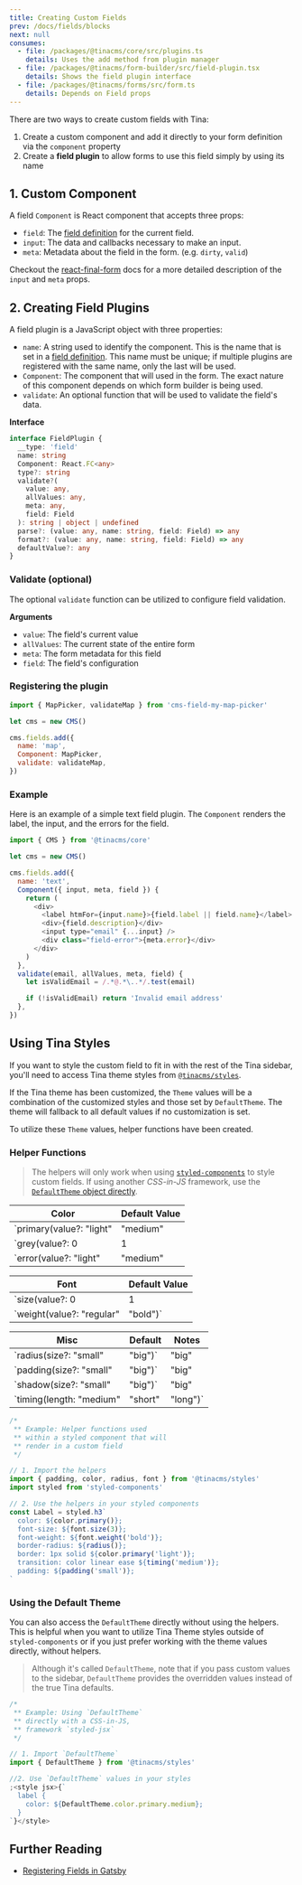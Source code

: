 ```yaml
---
title: Creating Custom Fields
prev: /docs/fields/blocks
next: null
consumes:
  - file: /packages/@tinacms/core/src/plugins.ts
    details: Uses the add method from plugin manager
  - file: /packages/@tinacms/form-builder/src/field-plugin.tsx
    details: Shows the field plugin interface
  - file: /packages/@tinacms/forms/src/form.ts
    details: Depends on Field props
---
```


There are two ways to create custom fields with Tina:

1. Create a custom component and add it directly to your form definition via the `component` property
2. Create a **field plugin** to allow forms to use this field simply by using its name

## 1. Custom Component

A field `Component` is React component that accepts three props:

- `field`: The [field definition](https://tinacms.org/docs/fields) for the current field.
- `input`: The data and callbacks necessary to make an input.
- `meta`: Metadata about the field in the form. (e.g. `dirty`, `valid`)

Checkout the [react-final-form](https://github.com/final-form/react-final-form#fieldrenderprops) docs for a more detailed description of the `input` and `meta` props.

## 2. Creating Field Plugins

A field plugin is a JavaScript object with three properties:

- `name`: A string used to identify the component. This is the name that is set in a [field definition](https://tinacms.org/docs/fields). This name must be unique; if multiple plugins are registered with the same name, only the last will be used.
- `Component`: The component that will used in the form. The exact nature of this component depends on which form builder is being used.
- `validate`: An optional function that will be used to validate the field's data.

**Interface**

```typescript
interface FieldPlugin {
  __type: 'field'
  name: string
  Component: React.FC<any>
  type?: string
  validate?(
    value: any,
    allValues: any,
    meta: any,
    field: Field
  ): string | object | undefined
  parse?: (value: any, name: string, field: Field) => any
  format?: (value: any, name: string, field: Field) => any
  defaultValue?: any
}
```

### Validate (optional)

The optional `validate` function can be utilized to configure field validation.

**Arguments**

- `value`: The field's current value
- `allValues`: The current state of the entire form
- `meta`: The form metadata for this field
- `field`: The field's configuration

### Registering the plugin

```javascript
import { MapPicker, validateMap } from 'cms-field-my-map-picker'

let cms = new CMS()

cms.fields.add({
  name: 'map',
  Component: MapPicker,
  validate: validateMap,
})
```

### Example

Here is an example of a simple text field plugin. The `Component` renders the label, the input, and the errors for the field.

```javascript
import { CMS } from '@tinacms/core'

let cms = new CMS()

cms.fields.add({
  name: 'text',
  Component({ input, meta, field }) {
    return (
      <div>
        <label htmFor={input.name}>{field.label || field.name}</label>
        <div>{field.description}</div>
        <input type="email" {...input} />
        <div class="field-error">{meta.error}</div>
      </div>
    )
  },
  validate(email, allValues, meta, field) {
    let isValidEmail = /.*@.*\..*/.test(email)

    if (!isValidEmail) return 'Invalid email address'
  },
})
```

## Using Tina Styles

If you want to style the custom field to fit in with the rest of the Tina sidebar, you'll need to access Tina theme styles from [`@tinacms/styles`](https://github.com/tinacms/tinacms/blob/master/packages/%40tinacms/styles/src/Styles.tsx).

If the Tina theme has been customized, the `Theme` values will be a combination of the customized styles and those set by `DefaultTheme`. The theme will fallback to all default values if no customization is set.

To utilize these `Theme` values, helper functions have been created.

### Helper Functions

> The helpers will only work when using [`styled-components`](https://styled-components.com/) to style custom fields. If using another _CSS-in-JS_ framework, use the [`DefaultTheme` object directly](https://tinacms.org/docs/fields/custom-fields#using-the-default-theme).

| Color                                                 | Default Value |
| ----------------------------------------------------- | ------------- |
| `primary(value?: "light" | "medium" | "dark")`        | "medium"      |
| `grey(value?: 0 | 1 | 2 | 3 | 4 | 5 | 6 | 7 | 8 | 9)` | 0             |
| `error(value?: "light" | "medium" | "dark")`          | "medium"      |

| Font                                      | Default Value |
| ----------------------------------------- | ------------- |
| `size(value?: 0 | 1 | 2 | 3 | 4 | 5 | 6)` | 0             |
| `weight(value?: "regular" | "bold")`      | "regular"     |

| Misc                                          | Default       | Notes               |
| --------------------------------------------- | ------------- | ------------------- |
| `radius(size?: "small" | "big")`              | "big"         | For `border-radius` |
| `padding(size?: "small" | "big")`             | "big"         |                     |
| `shadow(size?: "small" | "big")`              | "big"         | For `box-shadow`    |
| `timing(length: "medium" | "short" | "long")` | `length` req. | For `transition`    |

```jsx
/*
 ** Example: Helper functions used
 ** within a styled component that will
 ** render in a custom field
 */

// 1. Import the helpers
import { padding, color, radius, font } from '@tinacms/styles'
import styled from 'styled-components'

// 2. Use the helpers in your styled components
const Label = styled.h3`
  color: ${color.primary()};
  font-size: ${font.size(3)};
  font-weight: ${font.weight('bold')};
  border-radius: ${radius()};
  border: 1px solid ${color.primary('light')};
  transition: color linear ease ${timing('medium')};
  padding: ${padding('small')};
`
```

### Using the Default Theme

You can also access the `DefaultTheme` directly without using the helpers. This is helpful when you want to utilize Tina Theme styles outside of `styled-components` or if you just prefer working with the theme values directly, without helpers.

> Although it's called `DefaultTheme`, note that if you pass custom values to the sidebar, `DefaultTheme` provides the overridden values instead of the true Tina defaults.

```jsx
/*
 ** Example: Using `DefaultTheme`
 ** directly with a CSS-in-JS,
 ** framework `styled-jsx`
 */

// 1. Import `DefaultTheme`
import { DefaultTheme } from '@tinacms/styles'

//2. Use `DefaultTheme` values in your styles
;<style jsx>{`
  label {
    color: ${DefaultTheme.color.primary.medium};
  }
`}</style>
```

## Further Reading

- [Registering Fields in Gatsby](/docs/gatsby/custom-fields)
